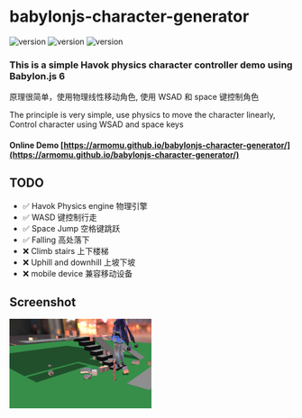 

# babylonjs-character-generator 

![version](https://img.shields.io/badge/Babylonjs-6.x-green.svg) 
![version](https://img.shields.io/badge/Havok-1.x-blue.svg)
![version](https://img.shields.io/badge/Vite-4.x-green.svg) 

### This is a simple Havok physics character controller demo using Babylon.js 6

原理很简单，使用物理线性移动角色, 使用 WSAD 和 space 键控制角色

The principle is very simple, use physics to move the character linearly, Control character using WSAD and space keys
#### Online Demo [https://armomu.github.io/babylonjs-character-generator/](https://armomu.github.io/babylonjs-character-generator/)

## TODO
- ✅ Havok Physics engine 物理引擎
- ✅ WASD 键控制行走
- ✅ Space Jump 空格键跳跃
- ✅ Falling 高处落下
- ❌ Climb stairs 上下楼梯
- ❌ Uphill and downhill 上坡下坡
- ❌ mobile device 兼容移动设备
    
## Screenshot

<img width="50%" src="https://github.com/armomu/babylonjs-character-generator/raw/master/public/094246.png">
